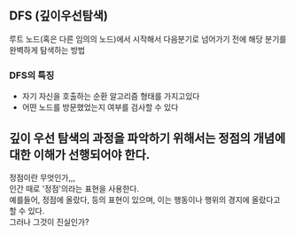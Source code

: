 ## DFS (깊이우선탐색)
루트 노드(혹은 다른 임의의 노드)에서 시작해서 다음분기로 넘어가기 전에 해당 분기를 완벽하게 탐색하는 방법

### DFS의 특징
- 자기 자신을 호출하는 순환 알고리즘 형태를 가지고있다
- 어떤 노드를 방문했었는지 여부를 검사할 수 있다

## 깊이 우선 탐색의 과정을 파악하기 위해서는 정점의 개념에 대한 이해가 선행되어야 한다. <br>
정점이란 무엇인가,,,<br>
인간 때로 '정점'의라는 표현을 사용한다. <br>
예를들어, 정점에 올랐다, 등의 표현이 있으며, 이는 행동이나 행위의 경지에 올랐다고 할 수 있다.<br>
그러나 그것이 진실인가? 



